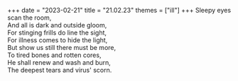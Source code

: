 +++
date = "2023-02-21"
title = "21.02.23"
themes = ["ill"]
+++
Sleepy eyes scan the room,  
And all is dark and outside gloom,  
For stinging frills do line the sight,  
For illness comes to hide the light,  
But show us still there must be more,  
To tired bones and rotten cores,  
He shall renew and wash and burn,  
The deepest tears and virus' scorn.
